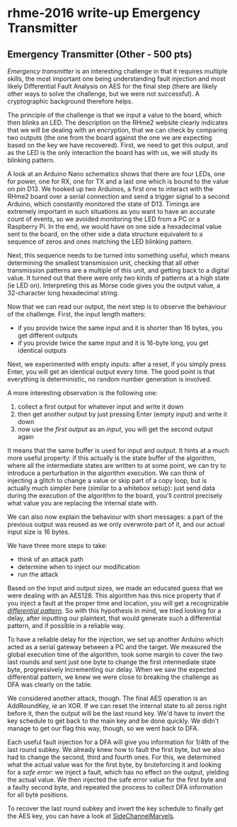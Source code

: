 # rhme-2016 write-up Emergency Transmitter

<a name="emergencytransmitter"></a>
## Emergency Transmitter (Other - 500 pts)

*Emergency transmitter* is an interesting challenge in that it requires multiple skills, the most important one being understanding fault injection and most likely Differential Fault Analysis on AES for the final step (there are likely other ways to solve the challenge, but we were not successful). A cryptographic background therefore helps.

The principle of the challenge is that we input a value to the board, which then blinks an LED. The description on the RHme2 website clearly indicates that we will be dealing with an encryption, that we can check by comparing two outputs (the one from the board against the one we are expecting based on the key we have recovered). First, we need to get this output, and as the LED is the only interaction the board has with us, we will study its blinking pattern.

A look at an Arduino Nano schematics shows that there are four LEDs, one for power, one for RX, one for TX and a last one which is bound to the value on pin D13. We hooked up two Arduinos, a first one to interact with the RHme2 board over a serial connection and send a trigger signal to a second Arduino, which constantly monitored the state of D13. Timings are extremely important in such situations as you want to have an accurate count of events, so we avoided monitoring the LED from a PC or a Raspberry Pi. In the end, we would have on one side a hexadecimal value sent to the board, on the other side a data structure equivalent to a sequence of zeros and ones matching the LED blinking pattern.

Next, this sequence needs to be turned into something useful, which means determining the smallest transmission unit, checking that all other transmission patterns are a multiple of this unit, and getting back to a digital value. It turned out that there were only two kinds of patterns at a high state (ie LED on). Interpreting this as Morse code gives you the output value, a 32-character long hexadecimal string.

Now that we can read our output, the next step is to observe the behaviour of the challenge. First, the input length matters:
- if you provide twice the same input and it is shorter than 16 bytes, you get different outputs
- if you provide twice the same input and it is 16-byte long, you get identical outputs

Next, we experimented with empty inputs: after a reset, if you simply press Enter, you will get an identical output every time. The good point is that everything is deterministic, no random number generation is involved.

A more interesting observation is the following one:
1. collect a first output for whatever input and write it down
2. then get another output by just pressing Enter (empty input) and write it down
3. now use the *first output* as an *input*, you will get the second output again

It means that the same buffer is used for input and output. It hints at a much more useful property: if this actually is the state buffer of the algorithm, where all the intermediate states are written to at some point, we can try to introduce a perturbation in the algorithm execution. We can think of injecting a glitch to change a value or skip part of a copy loop, but is actually much simpler here (similar to a whitebox setup): just send data during the execution of the algorithm to the board, you'll control precisely what value you are replacing the internal state with.

We can also now explain the behaviour with short messages: a part of the previous output was reused as we only overwrote part of it, and our actual input size is 16 bytes.

We have three more steps to take:
- think of an attack path
- determine when to inject our modification
- run the attack

Based on the input and output sizes, we made an educated guess that we were dealing with an AES128. This algorithm has this nice property that if you inject a fault at the proper time and location, you will get a recognizable [*differential pattern*](https://www.cryptologie.net/article/169/differential-fault-analysis/). So with this hypothesis in mind, we tried looking for a delay, after inputting our plaintext, that would generate such a differential pattern, and if possible in a reliable way.

To have a reliable delay for the injection, we set up another Arduino which acted as a serial gateway between a PC and the target. We measured the global execution time of the algorithm, took some margin to cover the two last rounds and sent just one byte to change the first intermediate state byte, progressively incrementing our delay. When we saw the expected differential pattern, we knew we were close to breaking the challenge as DFA was clearly on the table.

We considered another attack, though. The final AES operation is an AddRoundKey, ie an XOR. If we can reset the internal state to all zeros right before it, then the output will be the last round key. We'd have to invert the key schedule to get back to the main key and be done quickly. We didn't manage to get our flag this way, though, so we went back to DFA.

Each useful fault injection for a DFA will give you information for 1/4th of the last round subkey. We already knew how to fault the first byte, but we also had to change the second, third and fourth ones. For this, we determined what the actual value was for the first byte, by bruteforcing it and looking for a *safe error*: we inject a fault, which has no effect on the output, yielding the actual value. We then injected the safe error value for the first byte and a faulty second byte, and repeated the process to collect DFA information for all byte positions.

To recover the last round subkey and invert the key schedule to finally get the AES key, you can have a look at [SideChannelMarvels](https://github.com/SideChannelMarvels).
